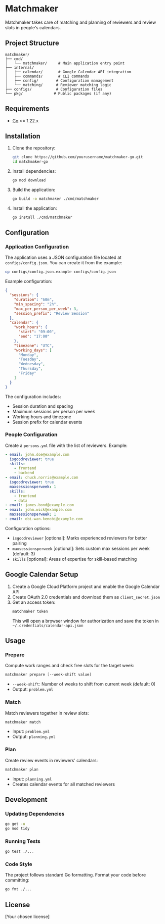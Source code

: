 # Matchmaker

Matchmaker takes care of matching and planning of reviewers and review slots in people's calendars.

## Project Structure

```
matchmaker/
├── cmd/
│   └── matchmaker/     # Main application entry point
├── internal/
│   ├── calendar/       # Google Calendar API integration
│   ├── commands/       # CLI commands
│   ├── config/        # Configuration management
│   └── matching/      # Reviewer matching logic
├── configs/           # Configuration files
└── pkg/              # Public packages (if any)
```

## Requirements

- [Go](https://golang.org/dl/) >= 1.22.x

## Installation

1. Clone the repository:
   ```bash
   git clone https://github.com/yourusername/matchmaker-go.git
   cd matchmaker-go
   ```

2. Install dependencies:
   ```bash
   go mod download
   ```

3. Build the application:
   ```bash
   go build -o matchmaker ./cmd/matchmaker
   ```

4. Install the application:
   ```bash
   go install ./cmd/matchmaker
   ```

## Configuration

### Application Configuration

The application uses a JSON configuration file located at `configs/config.json`. You can create it from the example:

```bash
cp configs/config.json.example configs/config.json
```

Example configuration:
```json
{
  "sessions": {
    "duration": "60m",
    "min_spacing": "2h",
    "max_per_person_per_week": 3,
    "session_prefix": "Review Session"
  },
  "calendar": {
    "work_hours": {
      "start": "09:00",
      "end": "17:00"
    },
    "timezone": "UTC",
    "working_days": [
      "Monday",
      "Tuesday",
      "Wednesday",
      "Thursday",
      "Friday"
    ]
  }
}
```

The configuration includes:
- Session duration and spacing
- Maximum sessions per person per week
- Working hours and timezone
- Session prefix for calendar events

### People Configuration

Create a `persons.yml` file with the list of reviewers. Example:
```yaml
- email: john.doe@example.com
  isgoodreviewer: true
  skills:
    - frontend
    - backend
- email: chuck.norris@example.com
  isgoodreviewer: true
  maxsessionsperweek: 1
  skills:
    - frontend
    - data
- email: james.bond@example.com
- email: john.wick@example.com
  maxsessionsperweek: 1
- email: obi-wan.kenobi@example.com
```

Configuration options:
- `isgoodreviewer` [optional]: Marks experienced reviewers for better pairing
- `maxsessionsperweek` [optional]: Sets custom max sessions per week (default: 3)
- `skills` [optional]: Areas of expertise for skill-based matching

## Google Calendar Setup

1. Create a Google Cloud Platform project and enable the Google Calendar API
2. Create OAuth 2.0 credentials and download them as `client_secret.json`
3. Get an access token:
   ```bash
   matchmaker token
   ```
   This will open a browser window for authorization and save the token in `~/.credentials/calendar-api.json`

## Usage

### Prepare

Compute work ranges and check free slots for the target week:
```bash
matchmaker prepare [--week-shift value]
```
- `--week-shift`: Number of weeks to shift from current week (default: 0)
- Output: `problem.yml`

### Match

Match reviewers together in review slots:
```bash
matchmaker match
```
- Input: `problem.yml`
- Output: `planning.yml`

### Plan

Create review events in reviewers' calendars:
```bash
matchmaker plan
```
- Input: `planning.yml`
- Creates calendar events for all matched reviewers

## Development

### Updating Dependencies

```bash
go get -u
go mod tidy
```

### Running Tests

```bash
go test ./...
```

### Code Style

The project follows standard Go formatting. Format your code before committing:
```bash
go fmt ./...
```

## License

[Your chosen license]
